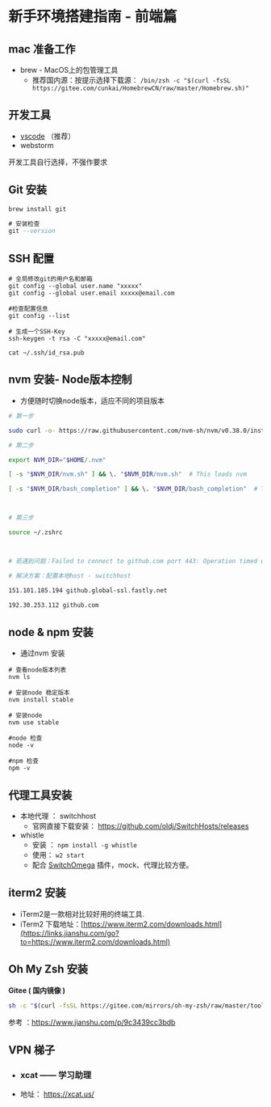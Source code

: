 # 新手环境搭建指南 - 前端篇



## mac 准备工作

- brew - MacOS上的包管理工具
  - 推荐国内源：按提示选择下载源： `/bin/zsh -c "$(curl -fsSL https://gitee.com/cunkai/HomebrewCN/raw/master/Homebrew.sh)"`



## 开发工具

- [vscode](https://code.visualstudio.com/Download) （推荐）
- webstorm 

开发工具自行选择，不强作要求



## Git 安装

```SQL
brew install git

# 安装检查
git --version
```



## SSH 配置

```Plain%20Text
# 全局修改git的用户名和邮箱
git config --global user.name "xxxxx"
git config --global user.email xxxxx@email.com

#检查配置信息
git config --list

# 生成一个SSH-Key
ssh-keygen -t rsa -C "xxxxx@email.com"

cat ~/.ssh/id_rsa.pub
```



## nvm 安装-  Node版本控制

- 方便随时切换node版本，适应不同的项目版本

```Bash
# 第一步

sudo curl -o- https://raw.githubusercontent.com/nvm-sh/nvm/v0.38.0/install.sh | bash

# 第二步

export NVM_DIR="$HOME/.nvm"

[ -s "$NVM_DIR/nvm.sh" ] && \. "$NVM_DIR/nvm.sh"  # This loads nvm

[ -s "$NVM_DIR/bash_completion" ] && \. "$NVM_DIR/bash_completion"  # This loads nvm bash_completion



# 第三步 

source ~/.zshrc



# 若遇到问题：Failed to connect to github.com port 443: Operation timed out

# 解决方案：配置本地host - switchhost

151.101.185.194 github.global-ssl.fastly.net 

192.30.253.112 github.com
```



## node & npm 安装

- 通过nvm 安装

```Nginx
# 查看node版本列表
nvm ls 

# 安装node 稳定版本
nvm install stable 

# 安装node 
nvm use stable

#node 检查
node -v

#npm 检查
npm -v
```



## 代理工具安装

- 本地代理 ： switchhost
  - 官网直接下载安装：  https://github.com/oldj/SwitchHosts/releases
- whistle 
  - 安装 ： `npm install -g whistle`
  - 使用： `w2 start`
  - 配合 [SwitchOmega](https://link.juejin.cn/?target=https://chrome.google.com/webstore/detail/proxy-switchyomega/padekgcemlokbadohgkifijomclgjgif) 插件，mock、代理比较方便。



## iterm2 安装

- iTerm2是一款相对比较好用的终端工具.
- iTerm2 下载地址：[https://www.iterm2.com/downloads.html](https://links.jianshu.com/go?to=https://www.iterm2.com/downloads.html)



## Oh My Zsh 安装

**Gitee ( 国内镜像 )**

```Bash
sh -c "$(curl -fsSL https://gitee.com/mirrors/oh-my-zsh/raw/master/tools/install.sh)"
```

参考 ：https://www.jianshu.com/p/9c3439cc3bdb



## VPN 梯子

- ### xcat —— 学习助理

- 地址： https://xcat.us/
